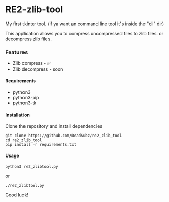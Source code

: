 # RE2-zlib-tool
My first tkinter tool. (if ya want an command line tool it's inside the "cli" dir)

This application allows you to compress uncompressed files to zlib files. or decompress zlib files.

### Features 
- Zlib compress - ✅
- Zlib decompress - soon

#### Requirements
 * python3
 * python3-pip
 * python3-tk

#### Installation
Clone the repository and install dependencies
```
git clone https://github.com/DeadSubz/re2_zlib_tool
cd re2_zlib_tool
pip install -r requirements.txt
```

#### Usage
```
python3 re2_zlibtool.py
```
or
```
./re2_zlibtool.py
```

Good luck!
